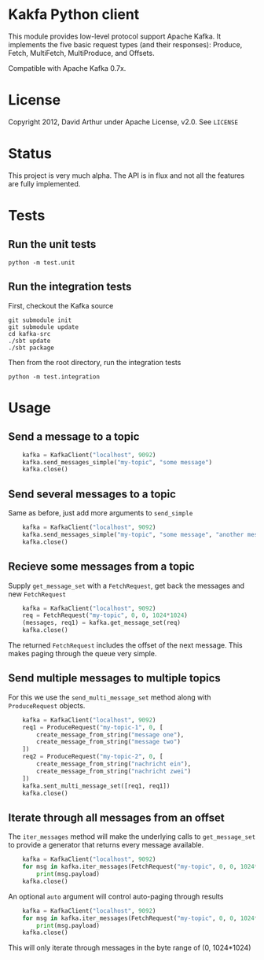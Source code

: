 # Kakfa Python client

This module provides low-level protocol support Apache Kafka. It implements the five basic request types (and their responses): Produce, Fetch, MultiFetch, MultiProduce, and Offsets. 

Compatible with Apache Kafka 0.7x.

# License

Copyright 2012, David Arthur under Apache License, v2.0. See `LICENSE`

# Status

This project is very much alpha. The API is in flux and not all the features are fully implemented.

# Tests

## Run the unit tests

```shell
python -m test.unit
```

## Run the integration tests

First, checkout the Kafka source

```shell
git submodule init
git submodule update
cd kafka-src
./sbt update
./sbt package
```

Then from the root directory, run the integration tests

```shell
python -m test.integration
```

# Usage

## Send a message to a topic

```python
    kafka = KafkaClient("localhost", 9092)
    kafka.send_messages_simple("my-topic", "some message")
    kafka.close()
```

## Send several messages to a topic

Same as before, just add more arguments to `send_simple`

```python
    kafka = KafkaClient("localhost", 9092)
    kafka.send_messages_simple("my-topic", "some message", "another message", "and another")
    kafka.close()
```

## Recieve some messages from a topic

Supply `get_message_set` with a `FetchRequest`, get back the messages and new `FetchRequest`

```python
    kafka = KafkaClient("localhost", 9092)
    req = FetchRequest("my-topic", 0, 0, 1024*1024)
    (messages, req1) = kafka.get_message_set(req)
    kafka.close()
```

The returned `FetchRequest` includes the offset of the next message. This makes 
paging through the queue very simple.

## Send multiple messages to multiple topics

For this we use the `send_multi_message_set` method along with `ProduceRequest` objects.

```python
    kafka = KafkaClient("localhost", 9092)
    req1 = ProduceRequest("my-topic-1", 0, [
        create_message_from_string("message one"),
        create_message_from_string("message two")
    ])
    req2 = ProduceRequest("my-topic-2", 0, [
        create_message_from_string("nachricht ein"),
        create_message_from_string("nachricht zwei")
    ])
    kafka.sent_multi_message_set([req1, req1])
    kafka.close()
```

## Iterate through all messages from an offset

The `iter_messages` method will make the underlying calls to `get_message_set`
to provide a generator that returns every message available.

```python
    kafka = KafkaClient("localhost", 9092)
    for msg in kafka.iter_messages(FetchRequest("my-topic", 0, 0, 1024*1024)):
        print(msg.payload)
    kafka.close()
```

An optional `auto` argument will control auto-paging through results

```python
    kafka = KafkaClient("localhost", 9092)
    for msg in kafka.iter_messages(FetchRequest("my-topic", 0, 0, 1024*1024), False):
        print(msg.payload)
    kafka.close()
```

This will only iterate through messages in the byte range of 
(0, 1024\*1024)
